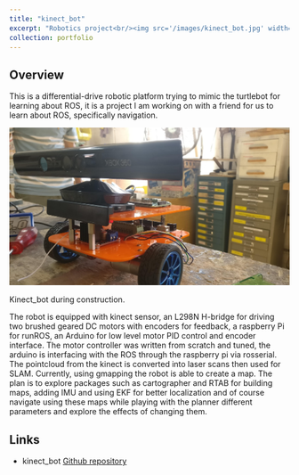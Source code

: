 ```yaml
---
title: "kinect_bot"
excerpt: "Robotics project<br/><img src='/images/kinect_bot.jpg' width='500' height='300'>"
collection: portfolio
---
```


## Overview

This is a differential-drive robotic platform trying to mimic the turtlebot for learning about ROS, it is a project I am working on with a friend for us to learn about ROS, specifically navigation.

![kinect_bot](/images/kinect_bot.jpg)

Kinect_bot during construction.

The robot is equipped with kinect sensor, an L298N H-bridge for driving two brushed geared DC motors with encoders for feedback, a raspberry Pi for runROS, an Arduino for low level motor PID control and encoder interface. The motor controller was written from scratch and tuned, the arduino is interfacing with the ROS through the raspberry pi via rosserial. The pointcloud from the kinect is converted into laser scans then used for SLAM.
Currently, using gmapping the robot is able to create a map. The plan is to explore packages such as cartographer and RTAB for building maps, adding IMU and using EKF for better localization and of course navigate using these maps while playing with the planner different parameters and explore the effects of changing them.

## Links

- kinect_bot [Github repository](https://github.com/Marwan99/kinect_bot)
